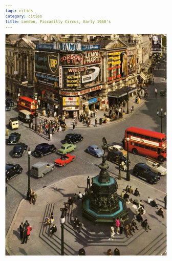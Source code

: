 ```yaml
---
tags: cities
category: cities
title: London, Piccadilly Circus, Early 1960's
---
```


![piccadilly](https://raw.githubusercontent.com/muneer78/muneer78.github.io/master/images/London3.jpg)



